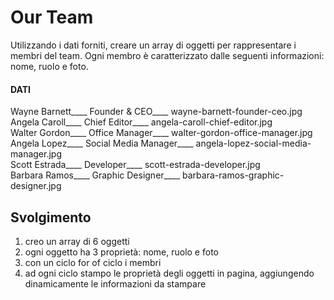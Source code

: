 # Our Team

Utilizzando i dati forniti, creare un array di oggetti per rappresentare i membri del team.
Ogni membro è caratterizzato dalle seguenti informazioni: nome, ruolo e foto.

#### **DATI**

Wayne Barnett\_\_\_\_ Founder & CEO\_\_\_\_ wayne-barnett-founder-ceo.jpg <br>
Angela Caroll\_\_\_\_ Chief Editor\_\_\_\_ angela-caroll-chief-editor.jpg <br>
Walter Gordon\_\_\_\_ Office Manager\_\_\_\_ walter-gordon-office-manager.jpg <br>
Angela Lopez\_\_\_\_ Social Media Manager\_\_\_\_ angela-lopez-social-media-manager.jpg <br>
Scott Estrada\_\_\_\_ Developer\_\_\_\_ scott-estrada-developer.jpg <br>
Barbara Ramos\_\_\_\_ Graphic Designer\_\_\_\_ barbara-ramos-graphic-designer.jpg <br>

## Svolgimento

1. creo un array di 6 oggetti
2. ogni oggetto ha 3 proprietà: nome, ruolo e foto
3. con un ciclo for of ciclo i membri
4. ad ogni ciclo stampo le proprietà degli oggetti in pagina, aggiungendo dinamicamente le informazioni da stampare
